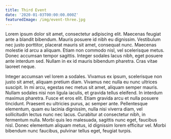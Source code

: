 ```yaml
---
title: Third Event
date: '2020-01-03T00:00:00.000Z'
featuredImage: /img/event-three.jpg
---
```

Lorem ipsum dolor sit amet, consectetur adipiscing elit. Maecenas feugiat ante a blandit bibendum. Mauris posuere id nibh eu dignissim. Vestibulum nec justo porttitor, placerat mauris sit amet, consequat nunc. Maecenas molestie id arcu a aliquam. Etiam non commodo nisl, vel scelerisque metus. Donec accumsan tempor sagittis. Integer sodales lacus nibh, eget posuere ante interdum sed. Nullam in ex id mauris bibendum pharetra. Cras vitae laoreet neque.

Integer accumsan vel lorem a sodales. Vivamus ex ipsum, scelerisque non justo sit amet, aliquam pretium diam. Vivamus nec nulla eu nunc ultrices suscipit. In mi arcu, egestas nec metus sit amet, aliquam semper mauris. Nullam sodales nisi non ligula iaculis, et gravida tellus eleifend. In interdum maximus pharetra. Fusce et eros elit. Etiam gravida arcu et nulla posuere tincidunt. Praesent eu ultricies purus, ac semper ante. Pellentesque elementum, quam eu lacinia dignissim, nulla nisi viverra diam, vel sollicitudin lectus nunc nec lacus. Curabitur at consectetur nibh, in fermentum nulla. Morbi quis leo malesuada, sagittis nunc eget, faucibus nisl. Donec elementum aliquam metus, id dignissim lorem efficitur vel. Morbi bibendum nunc faucibus, pulvinar tellus eget, feugiat turpis.
